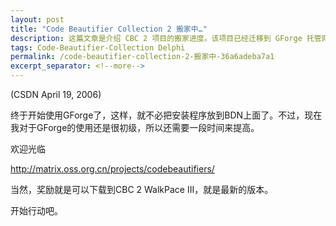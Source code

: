 ```yaml
---
layout: post
title: "Code Beautifier Collection 2 搬家中…"
description: 这篇文章是介绍 CBC 2 项目的搬家进度。该项目已经迁移到 GForge 托管网站。
tags: Code-Beautifier-Collection Delphi
permalink: /code-beautifier-collection-2-搬家中-36a6adeba7a1
excerpt_separator: <!--more-->
---
```

(CSDN April 19, 2006)

终于开始使用GForge了，这样，就不必把安装程序放到BDN上面了。不过，现在我对于GForge的使用还是很初级，所以还需要一段时间来提高。
<!--more-->

欢迎光临

http://matrix.oss.org.cn/projects/codebeautifiers/

当然，奖励就是可以下载到CBC 2 WalkPace III，就是最新的版本。

开始行动吧。
